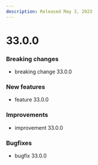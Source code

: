 ```yaml
---
description: Released May 3, 2023
---
```


# 33.0.0
### Breaking changes

* breaking change 33.0.0

### New features

* feature 33.0.0

### Improvements

* improvement 33.0.0

### Bugfixes

* bugfix 33.0.0

